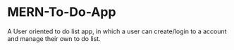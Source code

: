 # MERN-To-Do-App
A User oriented to do list app, in which a user can create/login to a account and manage their own to do list.
